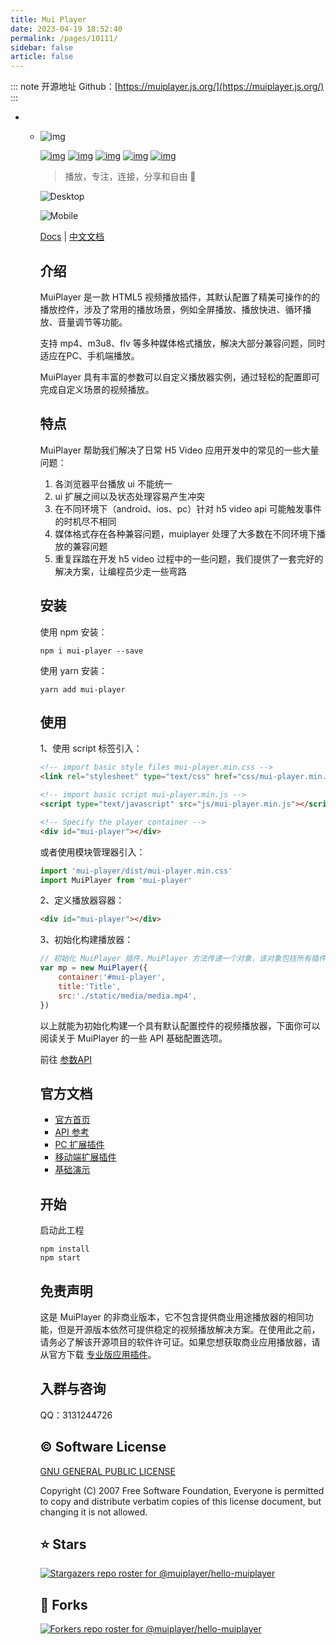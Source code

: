 ```yaml
---
title: Mui Player
date: 2023-04-19 18:52:40
permalink: /pages/10111/
sidebar: false
article: false
---
```

::: note 开源地址
Github：[https://muiplayer.js.org/](https://muiplayer.js.org/)
:::
- - ![img](https://muiplayer.oss-cn-shanghai.aliyuncs.com/static/image/title_logo.png)

    [![img](https://img.shields.io/npm/v/mui-player?label=mui%20player)](https://www.npmjs.com/package/mui-player) [![img](https://img.shields.io/npm/v/mui-player-desktop-plugin?label=mui%20player%20desktop)](https://www.npmjs.com/package/mui-player-desktop-plugin) [![img](https://img.shields.io/npm/v/mui-player-mobile-plugin?label=mui%20player%20mobile)](https://www.npmjs.com/package/mui-player-mobile-plugin) [![img](https://img.shields.io/badge/gzip%20size-18kb-brightgreen)](https://github.com/muiplayer/hello-muiplayer/tree/master/dist/js) [![img](https://img.shields.io/badge/license-MIT-brightgreen)](https://github.com/muiplayer/hello-muiplayer/blob/master/LICENSE)

    > 播放，专注，连接，分享和自由 🚩

    ![Desktop](https://muiplayer.oss-cn-shanghai.aliyuncs.com/static/image/desktopPreview.png)

    ![Mobile](https://muiplayer.oss-cn-shanghai.aliyuncs.com/static/image/mobile_preview.png)

    [Docs](https://muiplayer.js.org/) | [中文文档](https://muiplayer.js.org/zh/)

    ## 介绍

    MuiPlayer 是一款 HTML5 视频播放插件，其默认配置了精美可操作的的播放控件，涉及了常用的播放场景，例如全屏播放、播放快进、循环播放、音量调节等功能。

    支持 mp4、m3u8、flv 等多种媒体格式播放，解决大部分兼容问题，同时适应在PC、手机端播放。

    MuiPlayer 具有丰富的参数可以自定义播放器实例，通过轻松的配置即可完成自定义场景的视频播放。

    ## 特点

    MuiPlayer 帮助我们解决了日常 H5 Video 应用开发中的常见的一些大量问题：

    1. 各浏览器平台播放 ui 不能统一
    2. ui 扩展之间以及状态处理容易产生冲突
    3. 在不同环境下（android、ios、pc）针对 h5 video api 可能触发事件的时机尽不相同
    4. 媒体格式存在各种兼容问题，muiplayer 处理了大多数在不同环境下播放的兼容问题
    5. 重复踩踏在开发 h5 video 过程中的一些问题，我们提供了一套完好的解决方案，让编程员少走一些弯路

    ## 安装

    使用 npm 安装：

    ```
    npm i mui-player --save
    ```

    使用 yarn 安装：

    ```
    yarn add mui-player
    ```

    ## 使用

    1、使用 script 标签引入：

    ```html
    <!-- import basic style files mui-player.min.css -->
    <link rel="stylesheet" type="text/css" href="css/mui-player.min.css"/>
    
    <!-- import basic script mui-player.min.js -->
    <script type="text/javascript" src="js/mui-player.min.js"></script>
    
    <!-- Specify the player container -->
    <div id="mui-player"></div>
    ```

    或者使用模块管理器引入：

    ```js
    import 'mui-player/dist/mui-player.min.css'
    import MuiPlayer from 'mui-player'
    ```

    2、定义播放器容器：

    ```html
    <div id="mui-player"></div>
    ```

    3、初始化构建播放器：

    ```js
    // 初始化 MuiPlayer 插件，MuiPlayer 方法传递一个对象，该对象包括所有插件的配置
    var mp = new MuiPlayer({
        container:'#mui-player',
        title:'Title',
        src:'./static/media/media.mp4',
    })
    ```

    以上就能为初始化构建一个具有默认配置控件的视频播放器，下面你可以阅读关于 MuiPlayer 的一些 API 基础配置选项。

    前往 [参数API](https://muiplayer.js.org/zh/api/)

    ## 官方文档

    - [官方首页](https://muiplayer.js.org/zh/)
    - [API 参考](https://muiplayer.js.org/zh/guide/api.html)
    - [PC 扩展插件](https://muiplayer.js.org/zh/guide/mui-player-desktop-plugin.html)
    - [移动端扩展插件](https://muiplayer.js.org/zh/guide/mui-player-mobile-plugin.html)
    - [基础演示](https://muiplayer.js.org/zh/demo/)

    ## 开始

    启动此工程

    ```
    npm install
    npm start
    ```

    ## 免责声明

    这是 MuiPlayer 的非商业版本，它不包含提供商业用途播放器的相同功能，但是开源版本依然可提供稳定的视频播放解决方案。在使用此之前，请务必了解该开源项目的软件许可证。如果您想获取商业应用播放器，请从官方下载 [专业版应用插件](https://muiplayer.js.org/zh/joinUs/)。

    ## 入群与咨询

    QQ：3131244726

    ## ©️ Software License

    [GNU GENERAL PUBLIC LICENSE](https://github.com/muiplayer/hello-muiplayer/blob/master/LICENSE)

    Copyright (C) 2007 Free Software Foundation, Everyone is permitted to copy and distribute verbatim copies of this license document, but changing it is not allowed.

    ## ⭐ Stars

    [![Stargazers repo roster for @muiplayer/hello-muiplayer](https://reporoster.com/stars/muiplayer/hello-muiplayer)](https://github.com/muiplayer/hello-muiplayer/stargazers)

    ## 👏 Forks

    [![Forkers repo roster for @muiplayer/hello-muiplayer](https://reporoster.com/forks/muiplayer/hello-muiplayer)](https://github.com/muiplayer/hello-muiplayer/network/members)

